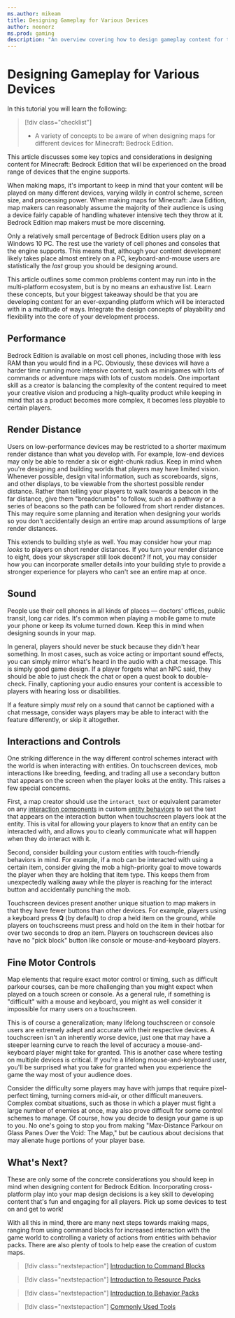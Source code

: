 ```yaml
---
ms.author: mikeam
title: Designing Gameplay for Various Devices
author: neonerz
ms.prod: gaming
description: "An overview covering how to design gameplay content for the many devices used to play Minecraft: Bedrock Edition"
---
```

# Designing Gameplay for Various Devices

In this tutorial you will learn the following:

> [!div class="checklist"]
>
> - A variety of concepts to be aware of when designing maps for different devices for Minecraft: Bedrock Edition.

This article discusses some key topics and considerations in designing content for Minecraft: Bedrock Edition that will be experienced on the broad range of devices that the engine supports.

When making maps, it's important to keep in mind that your content will be played on many different devices, varying wildly in control scheme, screen size, and processing power. When making maps for Minecraft: Java Edition, map makers can reasonably assume the majority of their audience is using a device fairly capable of handling whatever intensive tech they throw at it. Bedrock Edition map makers must be more discerning.

Only a relatively small percentage of Bedrock Edition users play on a Windows 10 PC. The rest use the variety of cell phones and consoles that the engine supports. This means that, although your content development likely takes place almost entirely on a PC, keyboard-and-mouse users are statistically the *last* group you should be designing around.

This article outlines some common problems content may run into in the multi-platform ecosystem, but is by no means an exhaustive list. Learn these concepts, but your biggest takeaway should be that you are developing content for an ever-expanding platform which will be interacted with in a multitude of ways. Integrate the design concepts of playability and flexibility into the core of your development process.

## Performance

Bedrock Edition is available on most cell phones, including those with less RAM than you would find in a PC. Obviously, these devices will have a harder time running more intensive content, such as minigames with lots of commands or adventure maps with lots of custom models. One important skill as a creator is balancing the complexity of the content required to meet your creative vision and producing a high-quality product while keeping in mind that as a product becomes more complex, it becomes less playable to certain players.

## Render Distance

Users on low-performance devices may be restricted to a shorter maximum render distance than what you develop with. For example, low-end devices may only be able to render a six or eight-chunk radius. Keep in mind when you're designing and building worlds that players may have limited vision. Whenever possible, design vital information, such as scoreboards, signs, and other displays, to be viewable from the shortest possible render distance. Rather than telling your players to walk towards a beacon in the far distance, give them "breadcrumbs" to follow, such as a pathway or a series of beacons so the path can be followed from short render distances. This may require some planning and iteration when designing your worlds so you don't accidentally design an entire map around assumptions of large render distances.

This extends to building style as well. You may consider how your map *looks* to players on short render distances. If you turn your render distance to eight, does your skyscraper still look decent? If not, you may consider how you can incorporate smaller details into your building style to provide a stronger experience for players who can't see an entire map at once.

## Sound

People use their cell phones in all kinds of places — doctors' offices, public transit, long car rides. It's common when playing a mobile game to mute your phone or keep its volume turned down. Keep this in mind when designing sounds in your map.

In general, players should never be stuck because they didn't hear something. In most cases, such as voice acting or important sound effects, you can simply mirror what's heard in the audio with a chat message. This is simply good game design. If a player forgets what an NPC said, they should be able to just check the chat or open a quest book to double-check. Finally, captioning your audio ensures your content is accessible to players with hearing loss or disabilities.

If a feature simply *must* rely on a sound that cannot be captioned with a chat message, consider ways players may be able to interact with the feature differently, or skip it altogether.

## Interactions and Controls

One striking difference in the way different control schemes interact with the world is when interacting with entities. On touchscreen devices, mob interactions like breeding, feeding, and trading all use a secondary button that appears on the screen when the player looks at the entity. This raises a few special concerns.

First, a map creator should use the `interact_text` or equivalent parameter on any [interaction components](../Reference/Content/EntityReference/Examples/EntityComponents/minecraftComponent_interact.md) in custom [entity behaviors](EntityBehaviorIntroduction.md) to set the text that appears on the interaction button when touchscreen players look at the entity. This is vital for allowing your players to know that an entity can be interacted with, and allows you to clearly communicate what will happen when they do interact with it.

Second, consider building your custom entities with touch-friendly behaviors in mind. For example, if a mob can be interacted with using a certain item, consider giving the mob a high-priority goal to move towards the player when they are holding that item type. This keeps them from unexpectedly walking away while the player is reaching for the interact button and accidentally punching the mob.

Touchscreen devices present another unique situation to map makers in that they have fewer buttons than other devices. For example, players using a keyboard press **Q** (by default) to drop a held item on the ground, while players on touchscreens must press and hold on the item in their hotbar for over two seconds to drop an item. Players on touchscreen devices also have no "pick block" button like console or mouse-and-keyboard players.

## Fine Motor Controls

Map elements that require exact motor control or timing, such as difficult parkour courses, can be more challenging than you might expect when played on a touch screen or console. As a general rule, if something is "difficult" with a mouse and keyboard, you might as well consider it impossible for many users on a touchscreen.

This is of course a generalization; many lifelong touchscreen or console users are extremely adept and accurate with their respective devices. A touchscreen isn't an inherently worse device, just one that may have a steeper learning curve to reach the level of accuracy a mouse-and-keyboard player might take for granted. This is another case where testing on multiple devices is critical. If you're a lifelong mouse-and-keyboard user, you'll be surprised what you take for granted when you experience the game the way most of your audience does.

Consider the difficulty some players may have with jumps that require pixel-perfect timing, turning corners mid-air, or other difficult maneuvers. Complex combat situations, such as those in which a player must fight a large number of enemies at once, may also prove difficult for some control schemes to manage. Of course, how you decide to design your game is up to you. No one's going to stop you from making "Max-Distance Parkour on Glass Panes Over the Void: The Map," but be cautious about decisions that may alienate huge portions of your player base.

## What's Next?

These are only some of the concrete considerations you should keep in mind when designing content for Bedrock Edition. Incorporating cross-platform play into your map design decisions is a key skill to developing content that's fun and engaging for all players. Pick up some devices to test on and get to work!

With all this in mind, there are many next steps towards making maps, ranging from using command blocks for increased interaction with the game world to controlling a variety of actions from entities with behavior packs. There are also plenty of tools to help ease the creation of custom maps.

> [!div class="nextstepaction"]
> [Introduction to Command Blocks](CommandsIntroduction.md)

> [!div class="nextstepaction"]
> [Introduction to Resource Packs](ResourcePack.md)

> [!div class="nextstepaction"]
> [Introduction to Behavior Packs](BehaviorPack.md)

> [!div class="nextstepaction"]
> [Commonly Used Tools](CommonlyUsedTools.md)
